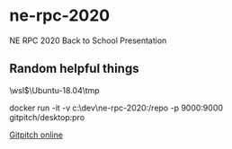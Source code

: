 # ne-rpc-2020

NE RPC 2020 Back to School Presentation

## Random helpful things

\\wsl$\Ubuntu-18.04\tmp

docker run -it -v c:\dev\ne-rpc-2020:/repo -p 9000:9000 gitpitch/desktop:pro

[Gitpitch online](https://gitpitch.com/recumbent/ne-rpc-2020)


